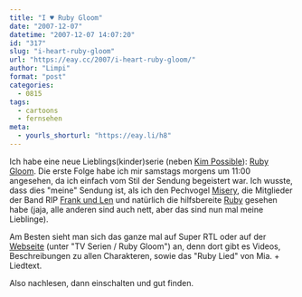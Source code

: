 ```yaml
---
title: "I ♥ Ruby Gloom"
date: "2007-12-07"
datetime: "2007-12-07 14:07:20"
id: "317"
slug: "i-heart-ruby-gloom"
url: "https://eay.cc/2007/i-heart-ruby-gloom/"
author: "Limpi"
format: "post"
categories:
  - 0815
tags:
  - cartoons
  - fernsehen
meta:
  - yourls_shorturl: "https://eay.li/h8"
---
```


Ich habe eine neue Lieblings(kinder)serie (neben [Kim Possible](http://de.wikipedia.org/wiki/Kim_Possible)): [Ruby Gloom](http://de.wikipedia.org/wiki/Ruby_Gloom). Die erste Folge habe ich mir samstags morgens um 11:00 angesehen, da ich einfach vom Stil der Sendung begeistert war. Ich wusste, dass dies "meine" Sendung ist, als ich den Pechvogel [Misery](http://de.wikipedia.org/wiki/Ruby_Gloom#Misery), die Mitglieder der Band RIP [Frank und Len](http://de.wikipedia.org/wiki/Ruby_Gloom#Frank_und_Len) und natürlich die hilfsbereite [Ruby](http://de.wikipedia.org/wiki/Ruby_Gloom#Ruby_Gloom) gesehen habe (jaja, alle anderen sind auch nett, aber das sind nun mal meine Lieblinge).

Am Besten sieht man sich das ganze mal auf Super RTL oder auf der [Webseite](http://www.toggo.de/) (unter "TV Serien / Ruby Gloom") an, denn dort gibt es Videos, Beschreibungen zu allen Charakteren, sowie das "Ruby Lied" von Mia. + Liedtext.

Also nachlesen, dann einschalten und gut finden.
